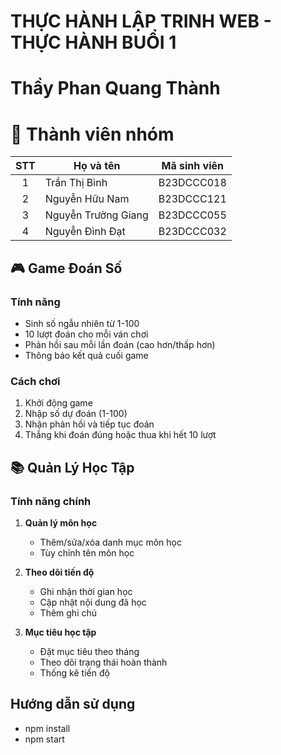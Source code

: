 # THỰC HÀNH LẬP TRINH WEB - THỰC HÀNH BUỔI 1 
# Thầy Phan Quang Thành
# 👥 Thành viên nhóm
| STT | Họ và tên | Mã sinh viên |
|:---:|-----------|--------------|
| 1 | Trần Thị Bình | B23DCCC018 | 
| 2 | Nguyễn Hữu Nam | B23DCCC121 | 
| 3 | Nguyễn Trường Giang | B23DCCC055 | 
| 4 | Nguyễn Đình Đạt | B23DCCC032 | 
## 🎮 Game Đoán Số
### Tính năng
- Sinh số ngẫu nhiên từ 1-100
- 10 lượt đoán cho mỗi ván chơi
- Phản hồi sau mỗi lần đoán (cao hơn/thấp hơn)
- Thông báo kết quả cuối game

### Cách chơi
1. Khởi động game
2. Nhập số dự đoán (1-100)
3. Nhận phản hồi và tiếp tục đoán
4. Thắng khi đoán đúng hoặc thua khi hết 10 lượt

## 📚 Quản Lý Học Tập
### Tính năng chính
1. **Quản lý môn học**
   - Thêm/sửa/xóa danh mục môn học
   - Tùy chỉnh tên môn học

2. **Theo dõi tiến độ**
   - Ghi nhận thời gian học
   - Cập nhật nội dung đã học
   - Thêm ghi chú

3. **Mục tiêu học tập**
   - Đặt mục tiêu theo tháng
   - Theo dõi trạng thái hoàn thành
   - Thống kê tiến độ
## Hướng dẫn sử dụng
- npm install
- npm start

